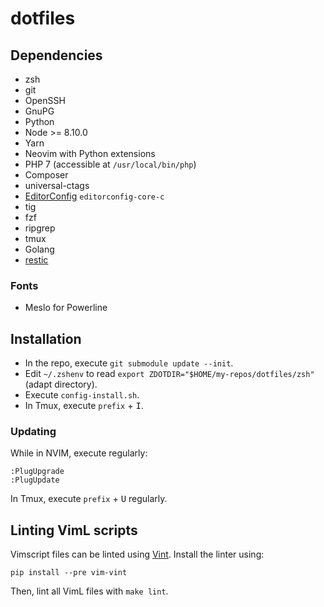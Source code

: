 # dotfiles

## Dependencies

 * zsh
 * git
 * OpenSSH
 * GnuPG
 * Python
 * Node >= 8.10.0
 * Yarn
 * Neovim with Python extensions
 * PHP 7 (accessible at `/usr/local/bin/php`)
 * Composer
 * universal-ctags
 * [EditorConfig](http://editorconfig.org/) `editorconfig-core-c`
 * tig
 * fzf
 * ripgrep
 * tmux
 * Golang
 * [restic](https://restic.github.io/)

### Fonts

 * Meslo for Powerline

## Installation

 * In the repo, execute `git submodule update --init`.
 * Edit `~/.zshenv` to read `export ZDOTDIR="$HOME/my-repos/dotfiles/zsh"` (adapt directory).
 * Execute `config-install.sh`.
 * In Tmux, execute `prefix` + <kbd>I</kbd>.

### Updating

While in NVIM, execute regularly:

    :PlugUpgrade
    :PlugUpdate

In Tmux, execute `prefix` + <kbd>U</kbd> regularly.

## Linting VimL scripts

Vimscript files can be linted using [Vint](https://github.com/Vimjas/vint). Install the linter using:

    pip install --pre vim-vint

Then, lint all VimL files with `make lint`.
